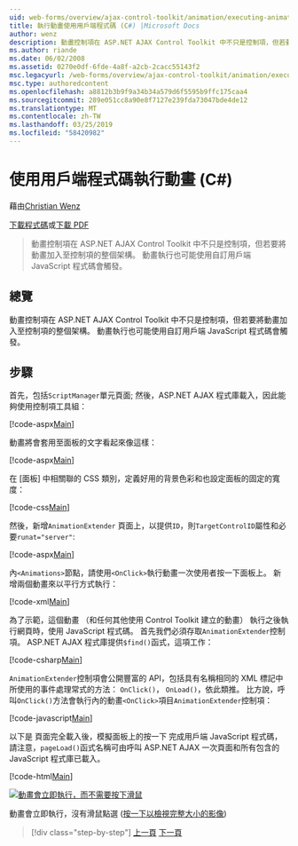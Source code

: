 ```yaml
---
uid: web-forms/overview/ajax-control-toolkit/animation/executing-animations-using-client-side-code-cs
title: 執行動畫使用用戶端程式碼 (C#) |Microsoft Docs
author: wenz
description: 動畫控制項在 ASP.NET AJAX Control Toolkit 中不只是控制項，但若要將動畫加入至控制項的整個架構。 動畫執行...
ms.author: riande
ms.date: 06/02/2008
ms.assetid: 0270e0df-6fde-4a8f-a2cb-2cacc55143f2
msc.legacyurl: /web-forms/overview/ajax-control-toolkit/animation/executing-animations-using-client-side-code-cs
msc.type: authoredcontent
ms.openlocfilehash: a8812b3b9f9a34b34a579d6f5595b9ffc175caa4
ms.sourcegitcommit: 289e051cc8a90e8f7127e239fda73047bde4de12
ms.translationtype: MT
ms.contentlocale: zh-TW
ms.lasthandoff: 03/25/2019
ms.locfileid: "58420982"
---
```

<a name="executing-animations-using-client-side-code-c"></a>使用用戶端程式碼執行動畫 (C#)
====================
藉由[Christian Wenz](https://github.com/wenz)

[下載程式碼](http://download.microsoft.com/download/f/9/a/f9a26acd-8df4-4484-8a18-199e4598f411/Animation10.cs.zip)或[下載 PDF](http://download.microsoft.com/download/6/7/1/6718d452-ff89-4d3f-a90e-c74ec2d636a3/animation10CS.pdf)

> 動畫控制項在 ASP.NET AJAX Control Toolkit 中不只是控制項，但若要將動畫加入至控制項的整個架構。 動畫執行也可能使用自訂用戶端 JavaScript 程式碼會觸發。


## <a name="overview"></a>總覽

動畫控制項在 ASP.NET AJAX Control Toolkit 中不只是控制項，但若要將動畫加入至控制項的整個架構。 動畫執行也可能使用自訂用戶端 JavaScript 程式碼會觸發。

## <a name="steps"></a>步驟

首先，包括`ScriptManager`單元頁面; 然後，ASP.NET AJAX 程式庫載入，因此能夠使用控制項工具組：

[!code-aspx[Main](executing-animations-using-client-side-code-cs/samples/sample1.aspx)]

動畫將會套用至面板的文字看起來像這樣：

[!code-aspx[Main](executing-animations-using-client-side-code-cs/samples/sample2.aspx)]

在 [面板] 中相關聯的 CSS 類別，定義好用的背景色彩和也設定面板的固定的寬度：

[!code-css[Main](executing-animations-using-client-side-code-cs/samples/sample3.css)]

然後，新增`AnimationExtender` 頁面上，以提供`ID`，則`TargetControlID`屬性和必要`runat="server"`:

[!code-aspx[Main](executing-animations-using-client-side-code-cs/samples/sample4.aspx)]

內`<Animations>`節點，請使用`<OnClick>`執行動畫一次使用者按一下面板上。 新增兩個動畫來以平行方式執行：

[!code-xml[Main](executing-animations-using-client-side-code-cs/samples/sample5.xml)]

為了示範，這個動畫 （和任何其他使用 Control Toolkit 建立的動畫） 執行之後執行網頁時，使用 JavaScript 程式碼。 首先我們必須存取`AnimationExtender`控制項。 ASP.NET AJAX 程式庫提供`$find()`函式，這項工作：

[!code-csharp[Main](executing-animations-using-client-side-code-cs/samples/sample6.cs)]

`AnimationExtender`控制項會公開豐富的 API，包括具有名稱相同的 XML 標記中所使用的事件處理常式的方法： `OnClick()`， `OnLoad()`，依此類推。 比方說，呼叫`OnClick()`方法會執行內的動畫`<OnClick>`項目`AnimationExtender`控制項：

[!code-javascript[Main](executing-animations-using-client-side-code-cs/samples/sample7.js)]

以下是 頁面完全載入後，模擬面板上的按一下 完成用戶端 JavaScript 程式碼，請注意，`pageLoad()`函式名稱可由呼叫 ASP.NET AJAX 一次頁面和所有包含的 JavaScript 程式庫已載入。

[!code-html[Main](executing-animations-using-client-side-code-cs/samples/sample8.html)]


[![動畫會立即執行，而不需要按下滑鼠](executing-animations-using-client-side-code-cs/_static/image2.png)](executing-animations-using-client-side-code-cs/_static/image1.png)

動畫會立即執行，沒有滑鼠點選 ([按一下以檢視完整大小的影像](executing-animations-using-client-side-code-cs/_static/image3.png))

> [!div class="step-by-step"]
> [上一頁](modifying-animations-from-the-server-side-cs.md)
> [下一頁](changing-an-animation-using-client-side-code-cs.md)
